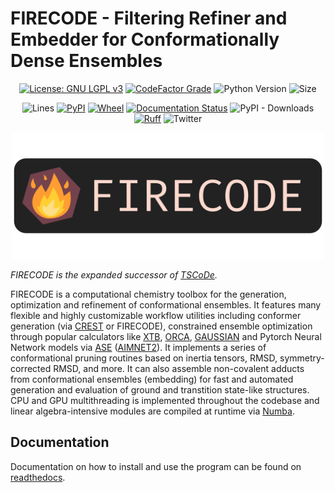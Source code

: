 
# FIRECODE - Filtering Refiner and Embedder for Conformationally Dense Ensembles

<div align="center">

[![License: GNU LGPL v3](https://img.shields.io/github/license/ntampellini/firecode)](https://opensource.org/licenses/LGPL-3.0)
[![CodeFactor Grade](https://img.shields.io/codefactor/grade/github/ntampellini/firecode)](https://www.codefactor.io/repository/github/ntampellini/firecode)
![Python Version](https://img.shields.io/badge/Python-3.8.10-blue)
![Size](https://img.shields.io/github/languages/code-size/ntampellini/firecode)

![Lines](https://sloc.xyz/github/ntampellini/firecode/)
[![PyPI](https://img.shields.io/pypi/v/firecode)](https://pypi.org/project/firecode/)
[![Wheel](https://img.shields.io/pypi/wheel/firecode)](https://pypi.org/project/firecode/)
[![Documentation Status](https://readthedocs.org/projects/firecode/badge/?version=latest)](https://firecode.readthedocs.io/en/latest/?badge=latest)
![PyPI - Downloads](https://img.shields.io/pypi/dm/firecode)
[![Ruff](https://img.shields.io/endpoint?url=https://raw.githubusercontent.com/charliermarsh/ruff/main/assets/badge/v1.json)](https://github.com/charliermarsh/ruff)
![Twitter](https://img.shields.io/twitter/url?url=https%3A%2F%2Ftwitter.com%2Fntampellini_&label=%40ntampellini_&link=https%3A%2F%2Ftwitter.com%2Fntampellini_)

</div>

<p align="center">

  <img src="docs/images/logo.png" alt="FIRECODE logo" class="center" width="500"/>

</p>

*FIRECODE is the expanded successor of [TSCoDe](https://github.com/ntampellini/TSCoDe).* 

FIRECODE is a computational chemistry toolbox for the generation, optimization and refinement of conformational ensembles. It features many flexible and highly customizable workflow utilities including conformer generation (via [CREST](https://github.com/crest-lab/crest) or FIRECODE), constrained ensemble optimization through popular calculators like [XTB](https://github.com/grimme-lab/xtb), [ORCA](https://www.orcasoftware.de/tutorials_orca/), [GAUSSIAN](https://gaussian.com/) and Pytorch Neural Network models via [ASE](https://github.com/rosswhitfield/ase) ([AIMNET2](https://github.com/isayevlab/AIMNet2)). It implements a series of conformational pruning routines based on inertia tensors, RMSD, symmetry-corrected RMSD, and more. It can also assemble non-covalent adducts from conformational ensembles (embedding) for fast and automated generation and evaluation of ground and transtition state-like structures. CPU and GPU multithreading is implemented throughout the codebase and linear algebra-intensive modules are compiled at runtime via [Numba](https://github.com/numba/numba).


## Documentation
Documentation on how to install and use the program can be found on [readthedocs](https://firecode.readthedocs.io/en/latest/index.html).